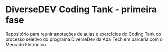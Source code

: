 # DiverseDEV Coding Tank - primeira fase

Repositório para reunir anotações de aulas e exercícios do Coding Tank do processo seletivo do programa DiverseDev da Ada Tech em parceria com o Mercado Eletrônico.
